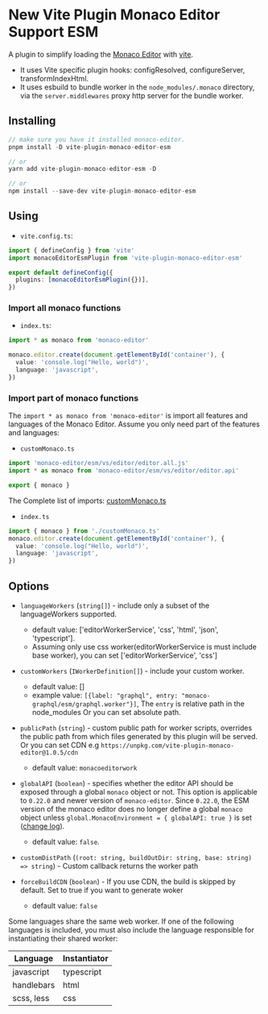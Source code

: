 # New Vite Plugin Monaco Editor Support ESM

A plugin to simplify loading the [Monaco Editor](https://github.com/Microsoft/monaco-editor) with [vite](https://vitejs.dev/).

- It uses Vite specific plugin hooks: configResolved, configureServer, transformIndexHtml.
- It uses esbuild to bundle worker in the `node_modules/.monaco` directory, via the `server.middlewares` proxy http server for the bundle worker.

## Installing

```ts
// make sure you have it installed monaco-editor.
pnpm install -D vite-plugin-monaco-editor-esm

// or
yarn add vite-plugin-monaco-editor-esm -D

// or
npm install --save-dev vite-plugin-monaco-editor-esm
```

## Using

- `vite.config.ts`:

```ts
import { defineConfig } from 'vite'
import monacoEditorEsmPlugin from 'vite-plugin-monaco-editor-esm'

export default defineConfig({
  plugins: [monacoEditorEsmPlugin({})],
})
```

### Import all monaco functions

- `index.ts`:

```ts
import * as monaco from 'monaco-editor'

monaco.editor.create(document.getElementById('container'), {
  value: 'console.log("Hello, world")',
  language: 'javascript',
})
```

### Import part of monaco functions

The `import * as monaco from 'monaco-editor'` is import all features and languages of the Monaco Editor. Assume you only need part of the features and languages:

- `customMonaco.ts`

```ts
import 'monaco-editor/esm/vs/editor/editor.all.js'
import * as monaco from 'monaco-editor/esm/vs/editor/editor.api'

export { monaco }
```

The Complete list of imports: [customMonaco.ts](test/src/mona/customMonaco.ts)

- `index.ts`

```ts
import { monaco } from './customMonaco.ts'
monaco.editor.create(document.getElementById('container'), {
  value: 'console.log("Hello, world")',
  language: 'javascript',
})
```

## Options

- `languageWorkers` (`string[]`) - include only a subset of the languageWorkers supported.

  - default value: ['editorWorkerService', 'css', 'html', 'json', 'typescript'].
  - Assuming only use css worker(editorWorkerService is must include base worker), you can set ['editorWorkerService', 'css']

- `customWorkers` (`IWorkerDefinition[]`) - include your custom worker.

  - default value: []
  - example value: `[{label: "graphql", entry: "monaco-graphql/esm/graphql.worker"}]`, The `entry` is relative path in the node_modules Or you can set absolute path.

- `publicPath` (`string`) - custom public path for worker scripts, overrides the public path from which files generated by this plugin will be served. Or you can set CDN e.g `https://unpkg.com/vite-plugin-monaco-editor@1.0.5/cdn`

  - default value: `monacoeditorwork`

- `globalAPI` (`boolean`) - specifies whether the editor API should be exposed through a global `monaco` object or not. This option is applicable to `0.22.0` and newer version of `monaco-editor`. Since `0.22.0`, the ESM version of the monaco editor does no longer define a global `monaco` object unless `global.MonacoEnvironment = { globalAPI: true }` is set ([change log](https://github.com/microsoft/monaco-editor/blob/main/CHANGELOG.md#0220-29012021)).
  - default value: `false`.
- `customDistPath` (`(root: string, buildOutDir: string, base: string) => string`) - Custom callback returns the worker path
- `forceBuildCDN` (`boolean`) - If you use CDN, the build is skipped by default. Set to true if you want to generate woker
  - default value: `false`

Some languages share the same web worker. If one of the following languages is included, you must also include the language responsible for instantiating their shared worker:

| Language   | Instantiator |
| ---------- | ------------ |
| javascript | typescript   |
| handlebars | html         |
| scss, less | css          |
